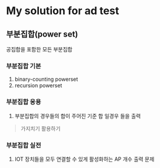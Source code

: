 My solution for ad test
=======================

## 부분집합(power set)

공집합을 포함한 모든 부분집합

### 부분집합 기본

1. binary-counting powerset
1. recursion powerset

### 부분집합 응용

1. 부분집합의 경우들의 합이 주어진 기준 합 일경우 들을 출력

> 가지치기 활용하기

### 부분집합 실전

1. IOT 장치들을 모두 연결할 수 있게 활성화하는 AP 개수 출력 문제
